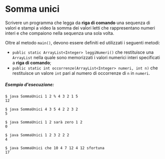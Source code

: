# Somma unici

Scrivere un programma che legga da **riga di comando** una sequenza di valori e stampi a video la somma dei valori letti che rappresentano numeri interi e che compaiono nella sequenza una sola volta.

Oltre al metodo `main()`, devono essere definiti ed utilizzati i seguenti metodi:
* `public static ArrayList<Integer> leggiNumeri()` che restituisce una `ArrayList` nella quale sono memorizzati i valori numerici interi specificati a **riga di comando**;
* `public static int occorrenze(ArrayList<Integer> numeri, int n)` che restituisce un valore `int` pari al numero di occorrenze di `n` in `numeri`.

##### Esempio d'esecuzione: 
```text
$ java SommaUnici 1 2 % 4 3 2 1 5
12

$ java SommaUnici 4 3 5 4 2 2 3 2
5

$ java SommaUnici 1 2 sarà zero 1 2
0

$ java SommaUnici 1 2 3 2 2 2
4

$ java SommaUnici che 10 4 7 12 4 12 sfortuna
17
``` 
